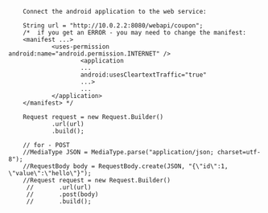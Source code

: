         Connect the android application to the web service:
        
        String url = "http://10.0.2.2:8080/webapi/coupon";
        /*  if you get an ERROR - you may need to change the manifest:
        <manifest ...>
                <uses-permission android:name="android.permission.INTERNET" />
                        <application
                        ...
                        android:usesCleartextTraffic="true"
                        ...>
                        ...
                </application>
        </manifest> */

        Request request = new Request.Builder()
                .url(url)
                .build();

        // for - POST
        //MediaType JSON = MediaType.parse("application/json; charset=utf-8");
        //RequestBody body = RequestBody.create(JSON, "{\"id\":1, \"value\":\"hello\"}");
        //Request request = new Request.Builder()
         //       .url(url)
         //       .post(body)
         //       .build();
